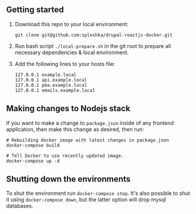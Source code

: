 ## Getting started

1. Download this repo to your local environment:

    ```
    git clone git@github.com:spleshka/drupal-reactjs-docker.git
    ```

2. Run bash script `./local-prepare.sh` in the git root to prepare all necessary dependencies & local environment.

3. Add the following lines to your hosts file:

    ```
    127.0.0.1 example.local
    127.0.0.1 api.example.local
    127.0.0.1 pma.example.local
    127.0.0.1 emails.example.local
    ```

## Making changes to Nodejs stack

If you want to make a change to `package.json` inside of any frontend application, then make this change as desired, then run:

```
# Rebuilding docker image with latest changes in package.json
docker-compose build

# Tell Docker to use recently updated image.
docker-compose up -d
```

## Shutting down the environments

To shut the environment run `docker-compose stop`. It's also possible to shut it using `docker-compose down`, but the latter option will drop mysql databases.


